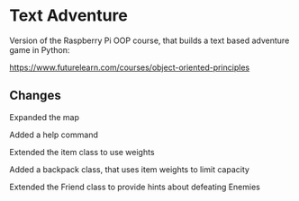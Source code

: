 # Text Adventure
Version of the Raspberry Pi OOP course, that builds a text based adventure game in Python:

https://www.futurelearn.com/courses/object-oriented-principles

## Changes

Expanded the map

Added a help command

Extended the item class to use weights

Added a backpack class, that uses item weights to limit capacity

Extended the Friend class to provide hints about defeating Enemies
